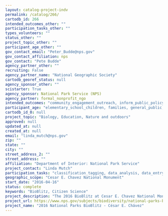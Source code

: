```yaml
---
layout: catalog-project-indv
permalink: /catalog/266/
cartodb_id: 266
intended_outcomes_other: ""
participation_tasks_other: ""
types_volunteers: ""
status_other: ""
project_topic_other: ""
participant_age_other: ""
gov_contact_email: "Peter_Budde@nps.gov"
gov_contact_affiliation: nps
gov_contact: "Pete Budde"
agency_partner_other: ""
recruiting: False
agency_partner_name: "National Geographic Society"
cartodb_georef_status: null
agency_sponsor_other: ""
scistarter: True
agency_sponsor: National Park Service (NPS)
agency_partner: formal_nonprofit_ngo
intended_outcomes: "community_engagement_outreach, inform_public_policy, io_education, operational_integration_use, research_advancement"
participant_age: "elementary_school_children, families, general_public, middle_school_children, targeted_group, teens"
cartodb_id_0: null
project_topic: "Biology, Education, Nature and outdoors"
approved: null
updated_at: null
created_at: null
email: "linda_mutch@nps.gov"
zip: ""
state: ""
city: ""
street_address_2: ""
street_address: ""
affiliation: "Department of Interior: National Park Service"
project_contact: "Linda Mutch"
participation_tasks: "classification_tagging, data_analysis, data_entry, finding_entities, identification, learning, observation, site_selection_description, specimen_sample_collection"
geographic_scope: "Cesar E. Chavez National Monument"
start_date: "2016-04-16"
status: complete
keywords: "BioBlitz, Citizen Science"
project_description: "The 2016 BioBlitz at Cesar E. Chavez National Monument will engage the local communities in the natural and cultural landscape of the park with a taxonomic focus on birds."
project_url: https://www.nps.gov/subjects/biodiversity/national-parks-bioblitz.htm
project_name: "2016 National Parks BioBlitz - César E. Chávez"
--- 
```

